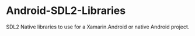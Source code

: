 # Android-SDL2-Libraries
SDL2 Native libraries to use for a Xamarin.Android or native Android project.
